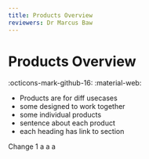 ```yaml
---
title: Products Overview
reviewers: Dr Marcus Baw
---
```


# Products Overview

:octicons-mark-github-16: 
:material-web:

- Products are for diff usecases
- some designed to work together
- some individual products
- sentence about each product
- each heading has link to section

Change 1
a
a
a